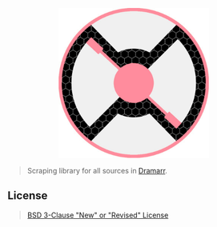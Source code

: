 <p align="center"><img src="https://github.com/Dramarr/Resources/blob/master/Images/logo.jpg?raw=true" width="300px;" height="300px" /></p>

> Scraping library for all sources in [Dramarr](https://dramarr.com).

## License

> [BSD 3-Clause "New" or "Revised" License](https://github.com/Dramarr/Dramarr.Scrapers/blob/master/LICENSE)
